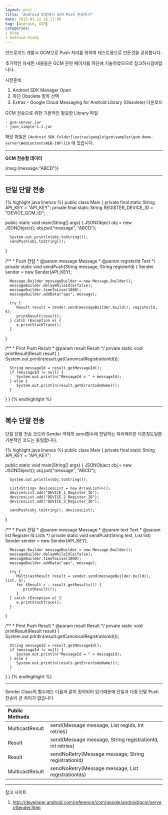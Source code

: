 ```yaml
---
layout: post
title: "Android 로컬에서 GCM Push 전송하기"
date: 2015-01-22 16:17:00
tag: [Android, GCM]
categories:
- blog
- Android-Study
---
```


안드로이드 개발시 GCM으로 Push 처리를 위하여 테스트용으로 만든것을 공유합니다.

추가적인 자세한 내용들은 GCM 관련 페이지를 하단에 기술하였으므로 참고하시길바랍니다.

<!--more-->

사전준비

1. Android SDK Manager Open
2. 하단 Obsolete 항목 선택
3. Extras - Google Cloud Messaging for Android Library (Obsolete) 다운로드

GCM 전송으로 위한 기본적인 필요한 Library 파일

```
- gcm-server.jar
- json_simple-1.1.jar
```

해당 파일은 `[Android SDK Folder]\extras\google\gcm\samples\gcm-demo-server\WebContent\WEB-INF\lib` 에 있습니다.

- - -

**GCM 전송할 데이터**

{msg:{message:"ABCD"}}

- - -

## 단일 단말 전송

{% highlight java linenos %}
public class Main {
   private final static String API_KEY = "API_KEY";
   private final static String REGISTER_DEVICE_ID = "DEVICE_GCM_ID";

   public static void main(String[] args) {
      JSONObject obj = new JSONObject();
      obj.put("message", "ABCD");

      System.out.println(obj.toString());
      sendPush(obj.toString());
   }

   /**
    * Push 전달
    * @param message Message
    * @param registerId Text
    */
   private static void sendPush(String message, String registerId) {
      Sender sender = new Sender(API_KEY);

      Message.Builder messageBuilder = new Message.Builder();
      messageBuilder.delayWhileIdle(false);
      messageBuilder.timeToLive(1800);
      messageBuilder.addData("aps", message);

      try {
         Result result = sender.send(messageBuilder.build(), registerId, 5);
         printResult(result);
      } catch (Exception e) {
         e.printStackTrace();
      }
   }

   /**
	* Print Push Result
    * @param result Result
    */
   private static void printResult(Result result) {
      System.out.println(result.getCanonicalRegistrationId());

      String messageId = result.getMessageId();
      if (messageId != null) {
         System.out.println("MessageId = " + messageId);
      } else {
         System.out.println(result.getErrorCodeName());
      }
   }
}
{% endhighlight %}

- - -

## 복수 단말 전송

단일 단말 전송 코드와 Sender 객체의 send함수에 전달하는 파라매터만 다른정도일뿐 기본적인 코드는 동일합니다.

{% highlight java linenos %}
public class Main {
   private final static String API_KEY = "API_KEY";

   public static void main(String[] args) {
      JSONObject obj = new JSONObject();
      obj.put("message", "ABCD");

      System.out.println(obj.toString());

      List<String> devicesList = new ArrayList<>();
      devicesList.add("DEVICE_1_Register_ID");
      devicesList.add("DEVICE_2_Register_ID");
      devicesList.add("DEVICE_3_Register_ID");

      sendPush(obj.toString(), devicesList);
   }

   /**
    * Push 전달
    * @param message Message
	* @param text Text
	* @param list Register Id Lists
	*/
   private static void sendPush(String text, List<String> list)
      Sender sender = new Sender(API_KEY);

      Message.Builder messageBuilder = new Message.Builder();
      messageBuilder.delayWhileIdle(false);
      messageBuilder.timeToLive(1800);
      messageBuilder.addData("aps", message);

      try {
         MulticastResult result = sender.send(messageBuilder.build(), list, 5);
         for (Result r : result.getResults()) {
            printResult(r);
         }
      } catch (Exception e) {
         e.printStackTrace();
      }
   }

   /**
	* Print Push Result
    * @param result Result
    */
   private static void printResult(Result result) {
      System.out.println(result.getCanonicalRegistrationId());

      String messageId = result.getMessageId();
      if (messageId != null) {
         System.out.println("MessageId = " + messageId);
      } else {
         System.out.println(result.getErrorCodeName());
      }
   }
}
{% endhighlight %}

- - -

Sender Class의 함수에는 다음과 같이 정의되어 있기때문에 단일과 다중 단말 Push 전송이 큰 차이가 없습니다

| Public Methods | |
| :-- | :-- |
| MulticastResult |	send(Message message, List<String> regIds, int retries) |
| Result | send(Message message, String registrationId, int retries) |
| Result | sendNoRetry(Message message, String registrationId) |
| MulticastResult | sendNoRetry(Message message, List<String> registrationIds) |

- - -

참고 사이트

1. http://developer.android.com/reference/com/google/android/gcm/server/Sender.html